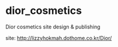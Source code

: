 # dior_cosmetics
Dior cosmetics site design &amp; publishing


site: http://lizzyhokmah.dothome.co.kr/Dior/

